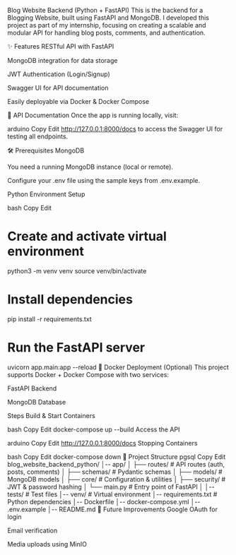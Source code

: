 Blog Website Backend (Python + FastAPI)
This is the backend for a Blogging Website, built using FastAPI and MongoDB.
I developed this project as part of my internship, focusing on creating a scalable and modular API for handling blog posts, comments, and authentication.

✨ Features
RESTful API with FastAPI

MongoDB integration for data storage

JWT Authentication (Login/Signup)

Swagger UI for API documentation

Easily deployable via Docker & Docker Compose

📄 API Documentation
Once the app is running locally, visit:

arduino
Copy
Edit
http://127.0.0.1:8000/docs
to access the Swagger UI for testing all endpoints.

🛠️ Prerequisites
MongoDB

You need a running MongoDB instance (local or remote).

Configure your .env file using the sample keys from .env.example.

Python Environment Setup

bash
Copy
Edit
# Create and activate virtual environment
python3 -m venv venv
source venv/bin/activate

# Install dependencies
pip install -r requirements.txt

# Run the FastAPI server
uvicorn app.main:app --reload
🐳 Docker Deployment (Optional)
This project supports Docker + Docker Compose with two services:

FastAPI Backend

MongoDB Database

Steps
Build & Start Containers

bash
Copy
Edit
docker-compose up --build
Access the API

arduino
Copy
Edit
http://127.0.0.1:8000/docs
Stopping Containers

bash
Copy
Edit
docker-compose down
📂 Project Structure
pgsql
Copy
Edit
blog_website_backend_python/
│-- app/
│   ├── routes/        # API routes (auth, posts, comments)
│   ├── schemas/       # Pydantic schemas
│   ├── models/        # MongoDB models
│   ├── core/          # Configuration & utilities
│   ├── security/      # JWT & password hashing
│   └── main.py        # Entry point of FastAPI
│
│-- tests/             # Test files
│-- venv/              # Virtual environment
│-- requirements.txt   # Python dependencies
│-- Dockerfile
│-- docker-compose.yml
│-- .env.example
│-- README.md
🚀 Future Improvements
Google OAuth for login

Email verification

Media uploads using MinIO
